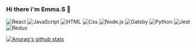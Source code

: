 ### Hi there i'm Emma.S 👋

<p>
  <img alt="React" src="https://img.shields.io/badge/React-777777?logo=react&logoColor=white&style=for-the-badge" />
  <img alt="JavaScript" src="https://img.shields.io/badge/JavaScript-777777?logo=javascript&logoColor=white&style=for-the-badge" />
  <img alt="HTML" src="https://img.shields.io/badge/HTML-777777?logo=html5&logoColor=white&style=for-the-badge" />
  <img alt="Css" src="https://img.shields.io/badge/CSS-777777?logo=css3&logoColor=white&style=for-the-badge" />
  <img alt="Node.js" src="https://img.shields.io/badge/Node.JS-777777?logo=node.js&logoColor=white&style=for-the-badge" />
  <img alt="Gatsby" src="https://img.shields.io/badge/Gatsby-777777?logo=gatsby&logoColor=white&style=for-the-badge" />
  <img alt="Python" src="https://img.shields.io/badge/Python-777777?logo=python&logoColor=white&style=for-the-badge"/>
  <img alt="Jest" src="https://img.shields.io/badge/Jest-777777?logo=jest&logoColor=white&style=for-the-badge" />
  <img alt="Redux" src="https://img.shields.io/badge/Redux-777777?logo=redux&logoColor=white&style=for-the-badge" />
 <p>

[![Anurag's github stats](https://github-readme-stats.vercel.app/api?username=emma-r-slight&hide=stars&count_private=true&show_icons=true)](https://github.com/anuraghazra/github-readme-stats)



<!--
**emma-r-slight/emma-r-slight** is a ✨ _special_ ✨ repository because its `README.md` (this file) appears on your GitHub profile.

Here are some ideas to get you started:

- 🔭 I’m currently working on ...
- 🌱 I’m currently learning ...
- 👯 I’m looking to collaborate on ...
- 🤔 I’m looking for help with ...
- 💬 Ask me about ...
- 📫 How to reach me: ...
- 😄 Pronouns: ...
- ⚡ Fun fact: ...
-->
